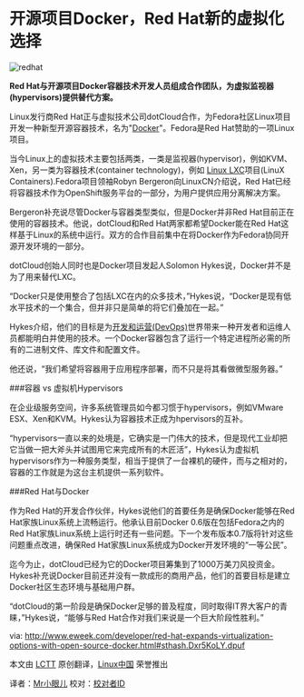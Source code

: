 
开源项目Docker，Red Hat新的虚拟化选择
==============================================================

![redhat](http://www.eweek.com/imagesvr_ce/1773/290x195redhat1.jpg)

**Red Hat与开源项目Docker容器技术开发人员组成合作团队，为虚拟监视器(hypervisors)提供替代方案。**

Linux发行商Red Hat正与虚拟技术公司dotCloud合作，为Fedora社区Linux项目开发一种新型开源容器技术，名为"[Docker][1]"。Fedora是Red Hat赞助的一项Linux项目。

当今Linux上的虚拟技术主要包括两类，一类是监视器(hypervisor)，例如KVM、Xen，另一类为容器技术(container technology)，例如 [Linux LXC][2]项目(LinuX Containers).Fedora项目领袖Robyn Bergeron向LinuxCN介绍说，Red Hat已经将容器技术作为OpenShift服务平台的一部分，为用户提供应用分离解决方案。

Bergeron补充说尽管Docker与容器类型类似，但是Docker并非Red Hat目前正在使用的容器技术。他说，dotCloud和Red Hat两家都希望Docker能在Red Hat这样基于Linux的系统中运行。双方的合作目前集中在将Docker作为Fedora协同开源开发环境的一部分。

dotCloud创始人同时也是Docker项目发起人Solomon Hykes说，Docker并不是为了用来替代LXC。

“Docker只是使用整合了包括LXC在内的众多技术，”Hykes说，“Docker是现有低水平技术的一个集合，但并非只是简单的将它们叠加在一起。”

Hykes介绍，他们的目标是为[开发和运营(DevOps)][3]世界带来一种开发者和运维人员都能明白并使用的技术。一个Docker容器包含了运行一个特定进程所必需的所有的二进制文件、库文件和配置文件。

他还说，“我们希望将容器用于应用程序部署，而不只是将其看做微型服务器。”

###容器 vs 虚拟机Hypervisors

在企业级服务空间，许多系统管理员如今都习惯于hypervisors，例如VMware ESX、Xen和KVM。Hykes认为容器技术正成为hpervisors的互补。

“hypervisors一直以来的处境是，它确实是一门伟大的技术，但是现代工业却把它当做一把大斧头并试图用它来完成所有的木匠活”，Hykes认为虚拟机hypervisors作为一种服务类型，相当于提供了一台裸机的硬件，而与之相对的，容器的工作就是为这台主机提供一系列软件。

###Red Hat与Docker

作为Red Hat的开发合作伙伴，Hykes说他们的首要任务是确保Docker能够在Red Hat家族Linux系统上流畅运行。他承认目前Docker 0.6版在包括Fedora之内的Red Hat家族Linux系统上运行时还有一些问题。下一个发布版本0.7版将针对这些问题重点改进，确保Red Hat家族Linux系统成为Docker开发环境的“一等公民”。

迄今为止，dotCloud已经为它的Docker项目筹集到了1000万美刀风投资金。Hykes补充说Docker目前还并没有一款成形的商用产品，他们的首要目标是建立Docker社区生态环境与基础用户群。

“dotCloud的第一阶段是确保Docker足够的普及程度，同时取得IT界大客户的青睐，”Hykes说，“能够与Red Hat合作对我们来说是一个巨大阶段性胜利。”

via: http://www.eweek.com/developer/red-hat-expands-virtualization-options-with-open-source-docker.html#sthash.Dxr5KoLY.dpuf

本文由 [LCTT][] 原创翻译，[Linux中国][] 荣誉推出

译者：[Mr小眼儿] 校对：[校对者ID][]

[LCTT]:https://github.com/LCTT/TranslateProject
[Linux中国]:http://linux.cn/portal.php
[Mr小眼儿]:http://linux.cn/space/14801
[校对者ID]:http://linux.cn/space/校对者ID

[1]:https://www.docker.io/
[2]:http://en.wikipedia.org/wiki/LXC
[3]:http://en.wikipedia.org/wiki/DevOps
